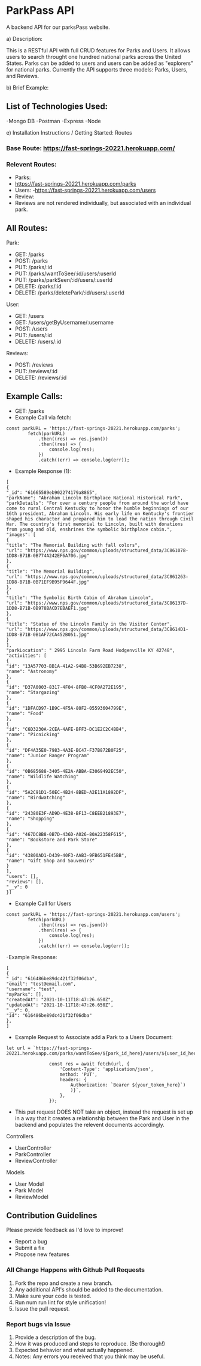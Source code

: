 # ParkPass API
A backend API for our parksPass website.

a) Description:

This is a RESTful API with full CRUD features for Parks and Users. It allows users to search throught one hundred national parks across the United States. Parks can be added to users and users can be added as "explorers" for national parks. Currently the API supports three models: Parks, Users, and Reviews.


b) Brief Example:


## List of Technologies Used:
   -Mongo DB
   -Postman
   -Express 
   -Node
    

e) Installation Instructions / Getting Started:
  Routes
  
 ### Base Route: https://fast-springs-20221.herokuapp.com/
 ### Relevent Routes: 
- Parks: 
 - https://fast-springs-20221.herokuapp.com/parks
- Users:
 -https://fast-springs-20221.herokuapp.com/users
- Review:
 - Reviews are not rendered individually, but associated with an individual park.
 
## All Routes: 

Park:
- GET: /parks
- POST: /parks
- PUT: /parks/:id
- PUT: /parks/wantToSee/:id/users/:userId
- PUT: /parks/parkSeen/:id/users/:userId
- DELETE: /parks/:id
- DELETE: /parks/deletePark/:id/users/:userId

User:
- GET: /users
- GET: /users/getByUsername/:username
- POST: /users
- PUT: /users/:id
- DELETE: /users/:id

Reviews:
- POST: /reviews
- PUT: /reviews/:id
- DELETE: /reviews/:id

## Example Calls:
- GET: /parks
- Example Call via fetch: 
```
const parkURL = 'https://fast-springs-20221.herokuapp.com/parks';
		fetch(parkURL)
			.then((res) => res.json())
			.then((res) => {
				console.log(res);
			})
			.catch((err) => console.log(err));

```
- Example Response (1):
```
[
{
"_id": "61665589eb902274179a8865",
"parkName": "Abraham Lincoln Birthplace National Historical Park",
"parkDetails": "For over a century people from around the world have come to rural Central Kentucky to honor the humble beginnings of our 16th president, Abraham Lincoln. His early life on Kentucky's frontier shaped his character and prepared him to lead the nation through Civil War. The country's first memorial to Lincoln, built with donations from young and old, enshrines the symbolic birthplace cabin.",
"images": [
{
"title": "The Memorial Building with fall colors",
"url": "https://www.nps.gov/common/uploads/structured_data/3C861078-1DD8-B71B-0B774A242EF6A706.jpg"
},
{
"title": "The Memorial Building",
"url": "https://www.nps.gov/common/uploads/structured_data/3C861263-1DD8-B71B-0B71EF9B95F9644F.jpg"
},
{
"title": "The Symbolic Birth Cabin of Abraham Lincoln",
"url": "https://www.nps.gov/common/uploads/structured_data/3C86137D-1DD8-B71B-0B978BACD7EBAEF1.jpg"
},
{
"title": "Statue of the Lincoln Family in the Visitor Center",
"url": "https://www.nps.gov/common/uploads/structured_data/3C8614D1-1DD8-B71B-0B1AF72CA452B051.jpg"
}
],
"parkLocation": " 2995 Lincoln Farm Road Hodgenville KY 42748",
"activities": [
{
"id": "13A57703-BB1A-41A2-94B8-53B692EB7238",
"name": "Astronomy"
},
{
"id": "D37A0003-8317-4F04-8FB0-4CF0A272E195",
"name": "Stargazing"
},
{
"id": "1DFACD97-1B9C-4F5A-80F2-05593604799E",
"name": "Food"
},
{
"id": "C6D3230A-2CEA-4AFE-BFF3-DC1E2C2C4BB4",
"name": "Picnicking"
},
{
"id": "DF4A35E0-7983-4A3E-BC47-F37B872B0F25",
"name": "Junior Ranger Program"
},
{
"id": "0B685688-3405-4E2A-ABBA-E3069492EC50",
"name": "Wildlife Watching"
},
{
"id": "5A2C91D1-50EC-4B24-8BED-A2E11A1892DF",
"name": "Birdwatching"
},
{
"id": "24380E3F-AD9D-4E38-BF13-C8EEB21893E7",
"name": "Shopping"
},
{
"id": "467DC8B8-0B7D-436D-A026-80A22358F615",
"name": "Bookstore and Park Store"
},
{
"id": "43800AD1-D439-40F3-AAB3-9FB651FE45BB",
"name": "Gift Shop and Souvenirs"
}
],
"users": [],
"reviews": [],
"__v": 0
}]
```

- Example Call for Users
```
const parkURL = 'https://fast-springs-20221.herokuapp.com/users';
		fetch(parkURL)
			.then((res) => res.json())
			.then((res) => {
				console.log(res);
			})
			.catch((err) => console.log(err));

```

-Example Response: 
```
[
{
"_id": "616486be89dc421f32f06dba",
"email": "test@email.com",
"username": "test",
"myParks": [],
"createdAt": "2021-10-11T18:47:26.650Z",
"updatedAt": "2021-10-11T18:47:26.650Z",
"__v": 0,
"id": "616486be89dc421f32f06dba"
},
]
```

- Example Request to Associate add a Park to a Users Document:

```
let url = `https://fast-springs-20221.herokuapp.com/parks/wantToSee/${park_id_here}/users/${user_id_here}`;

				const res = await fetch(url, {
					'Content-Type': 'application/json',
					method: 'PUT',
					headers: {
						Authorization: `Bearer ${your_token_here}`)
						)}`,
					},
				});

```
- This put request DOES NOT take an object, instead the request is set up in a way that it creates a relationship between the Park and User in the backend and populates the relevent documents accordingly.

Controllers
- UserController
- ParkController
- ReviewController

Models
- User Model
- Park Model
- ReviewModel

  
## Contribution Guidelines
Please provide feedback as I'd love to improve!
- Report a bug
- Submit a fix
- Propose new features

### All Change Happens with Github Pull Requests
1. Fork the repo and create a new branch.
2. Any additional API's should be added to the documentation.
3. Make sure your code is tested.
5. Run num run lint for style unification!
4. Issue the pull request.

### Report bugs via Issue
1. Provide a description of the bug.
2. How it was produced and steps to reproduce. (Be thorough!)
3. Expected behavior and what actually happened.
4. Notes: Any errors you received that you think may be useful.

